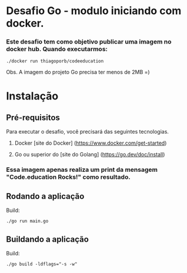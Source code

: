 # Desafio Go - modulo iniciando com docker. 

### Este desafio tem como objetivo publicar uma imagem no docker hub. Quando executarmos:

```
./docker run thiagoporb/codeeducation
```
Obs. A imagem do projeto Go precisa ter menos de 2MB =)

# Instalação

## Pré-requisitos

Para executar o desafio, você precisará das seguintes tecnologias.

1. Docker [site do Docker] (https://www.docker.com/get-started)

2. Go ou superior do [site do Golang] (https://go.dev/doc/install)

### Essa imagem apenas realiza um print da mensagem "Code.education Rocks!" como resultado.

## Rodando a aplicação

Build: 
```
./go run main.go
```

## Buildando a aplicação

Build: 
```
./go build -ldflags="-s -w"
```